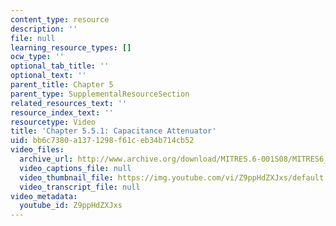 ```yaml
---
content_type: resource
description: ''
file: null
learning_resource_types: []
ocw_type: ''
optional_tab_title: ''
optional_text: ''
parent_title: Chapter 5
parent_type: SupplementalResourceSection
related_resources_text: ''
resource_index_text: ''
resourcetype: Video
title: 'Chapter 5.5.1: Capacitance Attenuator'
uid: bb6c7380-a137-1298-f61c-eb34b714cb52
video_files:
  archive_url: http://www.archive.org/download/MITRES.6-001S08/MITRES6_001S08_5-5-1_300k.mp4
  video_captions_file: null
  video_thumbnail_file: https://img.youtube.com/vi/Z9ppHdZXJxs/default.jpg
  video_transcript_file: null
video_metadata:
  youtube_id: Z9ppHdZXJxs
---
```

